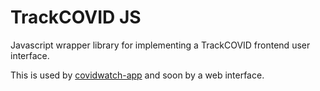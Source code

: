# TrackCOVID JS
Javascript wrapper library for implementing a TrackCOVID frontend user interface.

This is used by [covidwatch-app](https://github.com/tyleryasaka/covid-watch/tree/master/covidwatch-app) and soon by a web interface.
